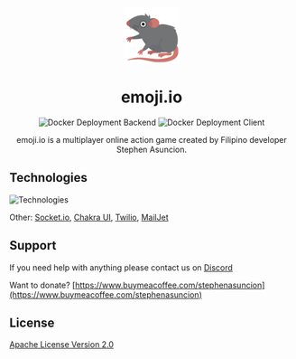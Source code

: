 <p align="center">
    <a href='https://www.nfthost.app/' rel='nofollow'>
        <img src='./client/public/assets/images/logo.png' alt='emoji.io Logo' style="width: 100px" />
    </a>
</p>

<h1 align="center">emoji.io</h1>

<p align="center">
    <img src='https://github.com/stephenasuncionDEV/emoji.io/actions/workflows/docker-deployment-backend.yml/badge.svg' alt='Docker Deployment Backend'>
    <img src='https://github.com/stephenasuncionDEV/emoji.io/actions/workflows/docker-deployment-client.yml/badge.svg' alt='Docker Deployment Client'>
</p>

<p align="center">
    emoji.io is a multiplayer online action game created by Filipino developer Stephen Asuncion.
</p>

## Technologies

![Technologies](https://skillicons.dev/icons?i=nodejs,express,nextjs,netlify,heroku,firebase,mongodb,sass&theme=light)

Other: [Socket.io](https://socket.io/), [Chakra UI](https://chakra-ui.com/), [Twilio](https://www.twilio.com/), [MailJet](https://www.mailjet.com/)

## Support

If you need help with anything please contact us on [Discord](https://discord.gg/BMZZXZMnmv)

Want to donate? [https://www.buymeacoffee.com/stephenasuncion](https://www.buymeacoffee.com/stephenasuncion)

## License

[Apache License Version 2.0](https://github.com/stephenasuncionDEV/emoji.io/blob/main/LICENSE)
